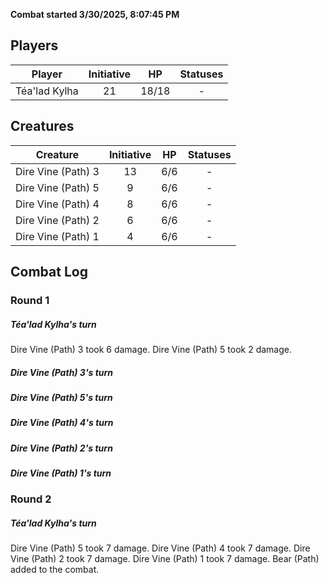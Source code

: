**Combat started 3/30/2025, 8:07:45 PM**


## Players
| Player | Initiative | HP | Statuses |
| --- | :-: | :-: | :-: |
| Téa'lad Kylha | 21 | 18/18 | - |
## Creatures
| Creature | Initiative  | HP | Statuses |
| --- | :-: | :-: | :-: |
| Dire Vine (Path) 3 | 13 | 6/6 | - |
| Dire Vine (Path) 5 | 9 | 6/6 | - |
| Dire Vine (Path) 4 | 8 | 6/6 | - |
| Dire Vine (Path) 2 | 6 | 6/6 | - |
| Dire Vine (Path) 1 | 4 | 6/6 | - |


## Combat Log

### Round 1

##### Téa'lad Kylha's turn
Dire Vine (Path) 3 took 6 damage.
Dire Vine (Path) 5 took 2 damage.
##### Dire Vine (Path) 3's turn
##### Dire Vine (Path) 5's turn
##### Dire Vine (Path) 4's turn
##### Dire Vine (Path) 2's turn
##### Dire Vine (Path) 1's turn
### Round 2
##### Téa'lad Kylha's turn
Dire Vine (Path) 5 took 7 damage.
Dire Vine (Path) 4 took 7 damage.
Dire Vine (Path) 2 took 7 damage.
Dire Vine (Path) 1 took 7 damage.
Bear (Path)  added to the combat.
